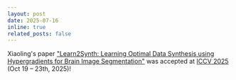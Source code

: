 ```yaml
---
layout: post
date: 2025-07-16
inline: true
related_posts: false
---
```


Xiaoling's paper ["Learn2Synth: Learning Optimal Data Synthesis using Hypergradients for Brain Image Segmentation"](http://arxiv.org/abs/2411.16719) 
was accepted at [ICCV 2025](https://iccv.thecvf.com) (Oct 19 – 23th, 2025)!

